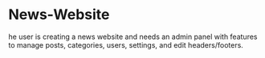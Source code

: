# News-Website
he user is creating a news website and needs an admin panel with features to manage posts, categories, users, settings, and edit headers/footers.
